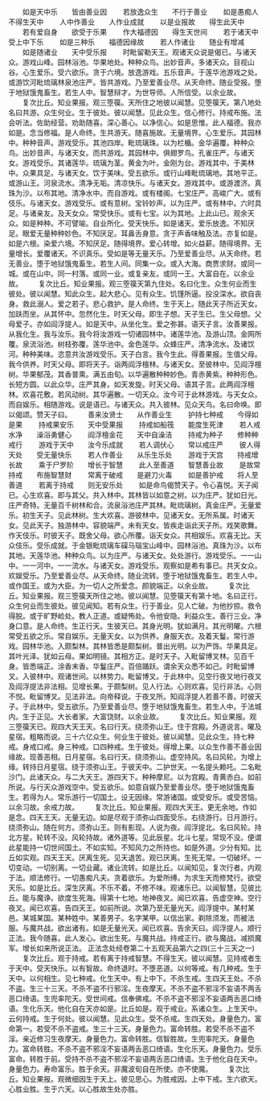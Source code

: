 <!-- { "loadSidebar": true } -->
　　如是天中乐　　皆由善业因
　　若放逸众生　　不行于善业
　　如是愚痴人　　不得生天中
　　人中作善业　　人作业成就
　　以是业报故　　得生此天中
　　若有爱自身　　欲受于乐果
　　作大福德因　　得生天世间
　　若于诸天中　　受上中下乐
　　如是三种乐　　福德因缘故
　　若人作诸业　　随业有增减
　　如是随诸业　　天中受乐报
　　时毗留勒天王。观诸天众说是偈已。与诸天众。游戏山峰。园林浴池。华果地处。种种众鸟。出妙音声。多诸天众。目视山谷。心生爱乐。受六欲乐。贪于六境。放逸游戏。五乐音声。于莲华池游戏之处。或游饮河毗琉璃林泉池庄严。皆共游戏。乃至爱善业尽。从天命终。随业受报。堕于地狱饿鬼畜生。若生人中。智慧辩才。为世导师。人所信受。以余业故。
　　复次比丘。知业果报。观三箜篌。天所住之地彼以闻慧。见箜篌天。第八地处名曰共游。众生何业。生于彼处。彼以闻慧。见此众生。信心修行。持戒布施。法会听法。佐助经营。劝助随喜。深心善心。以净信心。如是思惟。此人福德。我亦如是。念当修福。是人命终。生共游天。随喜施故。无量境界。心生爱乐。其园林中。种种音声。游戏受乐。其池四岸。毗琉璃珠。以为栏楯。金华遍覆。种种众鸟。出妙音声。与诸天女。而共游戏。其园林中。俱翅罗鸟。孔雀庄严。与诸天女。游戏受乐。其诸莲华。琉璃为茎。黄金为叶。金刚为台。游戏其中。于美林中。众果具足。与诸天女。饮于美味。受五欲乐。或行山峰毗琉璃地。其地平正。或游山王。河泉流水。清净无垢。清凉快乐。与诸天女。游戏其中。或游渡济。真珠为沙。以布其地。清净水中。而自游戏。或有楼阁。七宝庄严。高峻广大。或有伎乐。与诸天女。游戏受乐。或有意树。宝铃妙声。以为庄严。或有林中。六时具足。与诸亲友。及天女众。常受快乐。或有七宝。以为其地。上此山已。观余天众。如是种种。不可譬喻。自业所化。受天快乐。如是诸天。爱乐放逸。不知厌足。眼爱无量种种妙色。不知厌足。耳鼻舌身意。贪于声香味触及法。亦复如是。如是六根。染爱六境。不知厌足。随得境界。爱心转增。如火益薪。随得境界。无量增长。爱覆诸天。不识真乐。受如是等无量天乐。乃至爱善业尽。从天命终。若无善业。堕于地狱饿鬼畜生。若生人间。同集一众。或入大海。商贾求财。或同一城。或在山中。同一村落。或同一业。或复亲友。或同一王。大富自在。以余业故。
　　复次比丘。知业果报。观三箜篌天第九住处。名曰化生。众生何业而生彼处。彼以闻慧。知此众生。起大悲心。见有众生。饥馑所逼。投没深水。欲自丧身。救此溺人。爱之若子。悲心救护。是人命终。生于天上。随此天子所近天女。加趺而坐。从其怀中。忽然化生。时天父母。即生子想。天子生已。生父母想。父母爱子。亦如阎浮提人。如是天中。从坐化生。爱之弥甚。语天子言。汝善果报。从我化生。我与汝乐。我今将汝游戏一切诸园林中。诸莲华池。及游山顶。金网所覆。泉流浴池。树枝弥覆。莲华池中。金色莲华。众蜂庄严。清净流水。及诸饮河。种种美味。恣意共汝游戏受乐。天子白言。我今生此。得善果报。生值父母。我今供养。时天父母。即将天子。诣两阎浮檀林。与诸天女。至彼林中。见阎浮檀树。华果郁茂。其香普熏。满五由旬。以华遍散种种妙色。青赤黄紫。种种形色。长短方圆。以此众华。庄严其身。如天发旋。时天父母。语其子言。此两阎浮檀林。欢喜花敷。若风动树。其华遍散。一切天众。汝今可于此林游戏。与天女众。而自娱乐。相随游戏。说是语已。与诸天众。共入彼林。见众天鸟。名曰命唤。即以偈颂。赞天子曰。
　　善来汝贤士　　从作善业生
　　护持七种戒　　今得如是果
　　持戒果安乐　　天中受果报
　　持戒如船筏　　能度生死津
　　若人戒水净　　澡浴勇健心
　　阎浮檀金花　　天中自澡洁
　　持戒为种子　　修种种戒行
　　游戏于天中　　汝今乐成就
　　若人调伏心　　常以戒庄严
　　彼人得天处　　受无量快乐
　　若人作善业　　从乐生乐处
　　游戏于天宫　　持戒增长故
　　乘于尸罗阶　　增长于智慧
　　此人至善道　　智慧善业故
　　是故常持戒　　布施智慧财
　　常离于破戒　　是避刀火毒
　　如是善护戒　　将人至善道
　　若离于持戒　　则无安乐处
　　如是命鸟偈赞天子。令心喜悦。天子闻已。心生欢喜。即与其父。共入林中。其林皆以如意之树。以为庄严。犹如日光。庄严奇特。无量百千树林和合。流泉浴池庄严其林。毗琉璃树。真金庄严。无量爱乐。初生天子。见此林树。生大欢喜。游彼林中。见诸天女。无所系属。时诸天女。见此天子。独游林中。容貌端严。未有天女。皆疾走诣此天子所。戏笑歌舞。作天伎乐。时彼天子。既舍父母。欲心所覆。诣天女众。共相娱乐。欢喜无比。天众伎乐。受乐成就。于金银毗琉璃车磲马瑙宝山峰中。园林浴池。真珠为沙。以布其地。天莲华池。种种众鸟。以为庄严。与诸天女。处处游行。游戏受乐。一一山中。一一河中。一一流水。与诸天女。游戏受乐。观察如是希有事已。共天女众。欢娱受乐。乃至爱善业尽。从天命终。随业流转。堕于地狱饿鬼畜生。若生人中。或作国王。或为大臣。为一切人之所爱念。颜貌端正。以余业故。
　　复次比丘。知业果报。观三箜篌天所住之地。彼以闻慧。见箜篌天有第十地。名曰正行。众生何业而生彼处。彼见闻知。若有众生。行于善业。见人亡破。为他抄掠。救令得脱。或于旷野崄处。教人正道。或疑怖处。令他安隐。利益众生。善行三业。净身口意。是人命终。生正行天。生彼天已。其身光明。犹如满月。其光明曜。六根常受五欲之乐。常自娱乐。无量天女。以为供养。身服天衣。及着天鬘。常行游戏。园林华池。入颇梨林。其林皆悉是颇梨树。普出光明。以为严饰。华果具足。其叶光泽。犹如云母。果如明镜。其相方正。是时天子。入毗留博叉林。见百千身。皆悉端正。涂香末香。华鬘庄严。百倍踊跃。谓余天众悉不如己。时毗留博叉。入彼林中。观诸世间。以林势力。毗留博叉。于此林中。见空行夜叉地行夜叉及阎浮提法非法相。见增长果。于颇梨树。见人行法。心则欢喜。见行非法。心则不悦。毗留博叉。见法非法。向帝释说。于夜叉所。知阎浮提人若善不善。时彼天子。于此林中。受五欲乐。乃至爱善业尽。堕于地狱饿鬼畜生。若生人中。于法城内。生于正见。大长者家。大富饶财。以余业故。
　　复次比丘。知业果报。观三箜篌天已。观四大天王天。名曰行天。绕须弥山王。住于宫殿。外道说言。曜及星宿。粗略而说。三十六亿众生。何业生于彼处。彼以闻慧。见此众生。持七种戒。身戒口戒。身三种戒。口四种戒。生于彼处。得增上果。以众生作善不善业因缘故。现善恶相。日月星宿。名曰行天。绕须弥山。虚空持风。名曰风轮。为增上缘。转持日月星宿。绕于须弥山王。于彼天中。二护世天。一名提头赖吒。二名毗沙门。此诸天众。与二大天王。游四天下。种种摩尼。以为宫殿。青黄赤白。如前所说。与行天众游戏空中。受五欲乐。如意自娱乃至爱善业尽。堕于地狱饿鬼畜生。若得为人。常乐游行一切国土。设无因缘。常游诸国。或受安乐。或受苦恼。以余习故。余戒力故。
　　复次比丘。知业果报。观四大天王。更无余地。作如是念。四天王天。无量无边。如是尽观于须弥山四面受乐。右绕游行。日月游行。绕须弥山。随在何方。须弥山王。则有影现。人说为夜。阎浮提北。名曰风轮。持北方星。轮转不没。风轮持故。诸外道等。见此辰星。北斗七星。常现不没。便谓此星能持一切世间国土。不如实知。不知风力之所持也。如是外道。少分有知。比丘如实观。四天王天。厌离生死。见天退苦。观已厌离。生死无常。一切破坏。一切变动。一切别离。一切业藏。诸业流转。如是比丘。以闻知见。复次行者。内观于法。顺法修行。一切愚痴凡夫。贪着欲乐。为爱所缚。为求生天而修梵行。欲受天乐。如是比丘。深生厌离。不乐不着。不修不味。观诸乐已。以闻智慧。见彼比丘。能与魔诤。欲度生死海。得第十七地。地神夜叉。闻已欢喜。告虚空神。空行夜叉。闻已欢喜。告四天王。如前所说。次第乃至无量光天。阎浮提中。某村某邑。某城某国。某种姓中。某善男子。名字某甲。以信出家。剃除须发。而被法服。与魔共战。欲出诸有。如是无量光天。闻已欢喜。告余天曰。阎浮提人。顺行正法。我今随喜。此人发心。欲出生死。与魔共战。持戒正行。欲与魔战。减损魔军。增长如来所说正法。
正法念处经卷第二十五观天品第六之四(三十三天之一)
　　复次比丘。观于持戒。若有离于持戒智慧。不得生天。彼以闻慧。见持戒者生于天中。受天快乐。以有智故。命终退时。不堕恶道。以何等戒。有几种戒。生于天中。以何相生。见七种戒。化生天中。有上中下。不杀生戒。生四天王处。不杀不盗。生三十三天。不杀不盗不行邪淫。生夜摩天。不杀不盗不邪淫不妄语不两舌恶口绮语。生兜率陀天。受世间戒。信奉佛戒。不杀不盗不邪淫不妄语两舌恶口绮语。生化乐天。他化自在天亦如是。比丘如是。观于戒业。系诸众生。上生天中。云何持戒。生于何处。彼以闻慧。见此众生。受不杀戒。生四天处。身量色力。富命第一。若受不杀不盗戒。生三十三天。身量色力。富命转胜。若受不杀不盗不淫。亲近修习生夜摩天。身量色力。富命转胜。信智胜故。生兜率陀天。身量色力。富命转胜。不杀不盗不邪淫不妄语两舌恶口绮语。生化乐天。身量色力。受乐富命。转胜于前。受持不杀不盗不邪淫不妄语两舌恶口绮语。生于他化自在天中。身量色力。寿命富乐。胜于余天。非魔波旬自在所使。亦不使魔。
　　复次比丘。知业果报。观微细因生于天上。彼见思心。为胜戒因。上中下戒。生六欲天。心胜业胜。生于六天。以心胜故生处亦胜。
